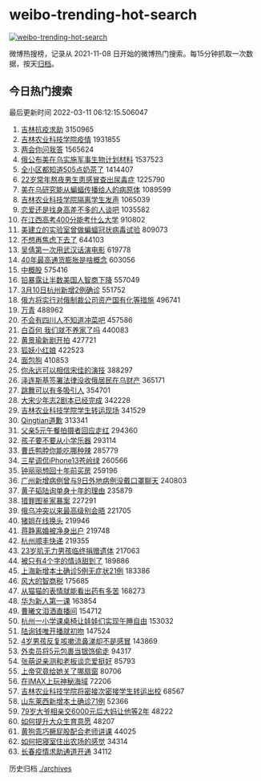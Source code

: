 # weibo-trending-hot-search

[![weibo-trending-hot-search](https://github.com/ameizi/weibo-trending-hot-search/actions/workflows/ci.yml/badge.svg)](https://github.com/ameizi/weibo-trending-hot-search/actions/workflows/ci.yml)

微博热搜榜，记录从 2021-11-08 日开始的微博热门搜索。每15分钟抓取一次数据，按天[归档](./archives)。

## 今日热门搜索

<!-- BEGIN --> 
最后更新时间 2022-03-11 06:12:15.506047 
1. [吉林抗疫求助](https://s.weibo.com/weibo?q=%23%E5%90%89%E6%9E%97%E6%8A%97%E7%96%AB%E6%B1%82%E5%8A%A9%23&Refer=top) 3150965
1. [吉林农业科技学院疫情](https://s.weibo.com/weibo?q=%23%E5%90%89%E6%9E%97%E5%86%9C%E4%B8%9A%E7%A7%91%E6%8A%80%E5%AD%A6%E9%99%A2%E7%96%AB%E6%83%85%23&Refer=top) 1931855
1. [两会你问我答](https://s.weibo.com/weibo?q=%23%E4%B8%A4%E4%BC%9A%E4%BD%A0%E9%97%AE%E6%88%91%E7%AD%94%23&Refer=top) 1565624
1. [俄公布美在乌实施军事生物计划材料](https://s.weibo.com/weibo?q=%23%E4%BF%84%E5%85%AC%E5%B8%83%E7%BE%8E%E5%9C%A8%E4%B9%8C%E5%AE%9E%E6%96%BD%E5%86%9B%E4%BA%8B%E7%94%9F%E7%89%A9%E8%AE%A1%E5%88%92%E6%9D%90%E6%96%99%23&Refer=top) 1537523
1. [全小区都知道505点奶茶了](https://s.weibo.com/weibo?q=%23%E5%85%A8%E5%B0%8F%E5%8C%BA%E9%83%BD%E7%9F%A5%E9%81%93505%E7%82%B9%E5%A5%B6%E8%8C%B6%E4%BA%86%23&Refer=top) 1414407
1. [22岁常年熬夜男生患感冒查出尿毒症](https://s.weibo.com/weibo?q=%2322%E5%B2%81%E5%B8%B8%E5%B9%B4%E7%86%AC%E5%A4%9C%E7%94%B7%E7%94%9F%E6%82%A3%E6%84%9F%E5%86%92%E6%9F%A5%E5%87%BA%E5%B0%BF%E6%AF%92%E7%97%87%23&Refer=top) 1225790
1. [美在乌研究能从蝙蝠传播给人的病原体](https://s.weibo.com/weibo?q=%23%E7%BE%8E%E5%9C%A8%E4%B9%8C%E7%A0%94%E7%A9%B6%E8%83%BD%E4%BB%8E%E8%9D%99%E8%9D%A0%E4%BC%A0%E6%92%AD%E7%BB%99%E4%BA%BA%E7%9A%84%E7%97%85%E5%8E%9F%E4%BD%93%23&Refer=top) 1089599
1. [吉林农业科技学院隔离学生发声](https://s.weibo.com/weibo?q=%23%E5%90%89%E6%9E%97%E5%86%9C%E4%B8%9A%E7%A7%91%E6%8A%80%E5%AD%A6%E9%99%A2%E9%9A%94%E7%A6%BB%E5%AD%A6%E7%94%9F%E5%8F%91%E5%A3%B0%23&Refer=top) 1065039
1. [恋爱还是找身高差不多的人谈吧](https://s.weibo.com/weibo?q=%23%E6%81%8B%E7%88%B1%E8%BF%98%E6%98%AF%E6%89%BE%E8%BA%AB%E9%AB%98%E5%B7%AE%E4%B8%8D%E5%A4%9A%E7%9A%84%E4%BA%BA%E8%B0%88%E5%90%A7%23&Refer=top) 1035582
1. [在江西高考400分能考什么大学](https://s.weibo.com/weibo?q=%23%E5%9C%A8%E6%B1%9F%E8%A5%BF%E9%AB%98%E8%80%83400%E5%88%86%E8%83%BD%E8%80%83%E4%BB%80%E4%B9%88%E5%A4%A7%E5%AD%A6%23&Refer=top) 910802
1. [美建立的实验室曾做蝙蝠冠状病毒试验](https://s.weibo.com/weibo?q=%23%E7%BE%8E%E5%BB%BA%E7%AB%8B%E7%9A%84%E5%AE%9E%E9%AA%8C%E5%AE%A4%E6%9B%BE%E5%81%9A%E8%9D%99%E8%9D%A0%E5%86%A0%E7%8A%B6%E7%97%85%E6%AF%92%E8%AF%95%E9%AA%8C%23&Refer=top) 809073
1. [不想再焦虑下去了](https://s.weibo.com/weibo?q=%23%E4%B8%8D%E6%83%B3%E5%86%8D%E7%84%A6%E8%99%91%E4%B8%8B%E5%8E%BB%E4%BA%86%23&Refer=top) 644103
1. [吴倩第一次用武汉话演电影](https://s.weibo.com/weibo?q=%23%E5%90%B4%E5%80%A9%E7%AC%AC%E4%B8%80%E6%AC%A1%E7%94%A8%E6%AD%A6%E6%B1%89%E8%AF%9D%E6%BC%94%E7%94%B5%E5%BD%B1%23&Refer=top) 619778
1. [40年最高通货膨胀是啥概念](https://s.weibo.com/weibo?q=%2340%E5%B9%B4%E6%9C%80%E9%AB%98%E9%80%9A%E8%B4%A7%E8%86%A8%E8%83%80%E6%98%AF%E5%95%A5%E6%A6%82%E5%BF%B5%23&Refer=top) 603056
1. [中概股](https://s.weibo.com/weibo?q=%23%E4%B8%AD%E6%A6%82%E8%82%A1%23&Refer=top) 575416
1. [铅暴露让半数美国人智商下降](https://s.weibo.com/weibo?q=%23%E9%93%85%E6%9A%B4%E9%9C%B2%E8%AE%A9%E5%8D%8A%E6%95%B0%E7%BE%8E%E5%9B%BD%E4%BA%BA%E6%99%BA%E5%95%86%E4%B8%8B%E9%99%8D%23&Refer=top) 557049
1. [3月10日杭州新增2例确诊](https://s.weibo.com/weibo?q=%233%E6%9C%8810%E6%97%A5%E6%9D%AD%E5%B7%9E%E6%96%B0%E5%A2%9E2%E4%BE%8B%E7%A1%AE%E8%AF%8A%23&Refer=top) 551752
1. [俄方将实行对俄制裁公司资产国有化等措施](https://s.weibo.com/weibo?q=%23%E4%BF%84%E6%96%B9%E5%B0%86%E5%AE%9E%E8%A1%8C%E5%AF%B9%E4%BF%84%E5%88%B6%E8%A3%81%E5%85%AC%E5%8F%B8%E8%B5%84%E4%BA%A7%E5%9B%BD%E6%9C%89%E5%8C%96%E7%AD%89%E6%8E%AA%E6%96%BD%23&Refer=top) 496741
1. [万青](https://s.weibo.com/weibo?q=%E4%B8%87%E9%9D%92&Refer=top) 488962
1. [不会有四川人不知道冲菜吧](https://s.weibo.com/weibo?q=%23%E4%B8%8D%E4%BC%9A%E6%9C%89%E5%9B%9B%E5%B7%9D%E4%BA%BA%E4%B8%8D%E7%9F%A5%E9%81%93%E5%86%B2%E8%8F%9C%E5%90%A7%23&Refer=top) 457586
1. [白百何 我们就不养家了吗](https://s.weibo.com/weibo?q=%E7%99%BD%E7%99%BE%E4%BD%95%20%E6%88%91%E4%BB%AC%E5%B0%B1%E4%B8%8D%E5%85%BB%E5%AE%B6%E4%BA%86%E5%90%97&Refer=top) 440083
1. [黄景瑜新剧开拍](https://s.weibo.com/weibo?q=%23%E9%BB%84%E6%99%AF%E7%91%9C%E6%96%B0%E5%89%A7%E5%BC%80%E6%8B%8D%23&Refer=top) 427721
1. [狐妖小红娘](https://s.weibo.com/weibo?q=%E7%8B%90%E5%A6%96%E5%B0%8F%E7%BA%A2%E5%A8%98&Refer=top) 422523
1. [面包狗](https://s.weibo.com/weibo?q=%E9%9D%A2%E5%8C%85%E7%8B%97&Refer=top) 410853
1. [你永远可以相信宋佳的演技](https://s.weibo.com/weibo?q=%23%E4%BD%A0%E6%B0%B8%E8%BF%9C%E5%8F%AF%E4%BB%A5%E7%9B%B8%E4%BF%A1%E5%AE%8B%E4%BD%B3%E7%9A%84%E6%BC%94%E6%8A%80%23&Refer=top) 388297
1. [泽连斯基签署法律没收俄居民在乌财产](https://s.weibo.com/weibo?q=%23%E6%B3%BD%E8%BF%9E%E6%96%AF%E5%9F%BA%E7%AD%BE%E7%BD%B2%E6%B3%95%E5%BE%8B%E6%B2%A1%E6%94%B6%E4%BF%84%E5%B1%85%E6%B0%91%E5%9C%A8%E4%B9%8C%E8%B4%A2%E4%BA%A7%23&Refer=top) 365171
1. [跳舞可以有多吸引人](https://s.weibo.com/weibo?q=%23%E8%B7%B3%E8%88%9E%E5%8F%AF%E4%BB%A5%E6%9C%89%E5%A4%9A%E5%90%B8%E5%BC%95%E4%BA%BA%23&Refer=top) 354701
1. [大宋少年志2剧本已经完成](https://s.weibo.com/weibo?q=%23%E5%A4%A7%E5%AE%8B%E5%B0%91%E5%B9%B4%E5%BF%972%E5%89%A7%E6%9C%AC%E5%B7%B2%E7%BB%8F%E5%AE%8C%E6%88%90%23&Refer=top) 342228
1. [吉林农业科技学院学生转运现场](https://s.weibo.com/weibo?q=%23%E5%90%89%E6%9E%97%E5%86%9C%E4%B8%9A%E7%A7%91%E6%8A%80%E5%AD%A6%E9%99%A2%E5%AD%A6%E7%94%9F%E8%BD%AC%E8%BF%90%E7%8E%B0%E5%9C%BA%23&Refer=top) 341529
1. [Qingtian道歉](https://s.weibo.com/weibo?q=%23Qingtian%E9%81%93%E6%AD%89%23&Refer=top) 313341
1. [父亲5元午餐拍摄者回应走红](https://s.weibo.com/weibo?q=%23%E7%88%B6%E4%BA%B25%E5%85%83%E5%8D%88%E9%A4%90%E6%8B%8D%E6%91%84%E8%80%85%E5%9B%9E%E5%BA%94%E8%B5%B0%E7%BA%A2%23&Refer=top) 294360
1. [孩子要不要从小学乐器](https://s.weibo.com/weibo?q=%23%E5%AD%A9%E5%AD%90%E8%A6%81%E4%B8%8D%E8%A6%81%E4%BB%8E%E5%B0%8F%E5%AD%A6%E4%B9%90%E5%99%A8%23&Refer=top) 293114
1. [曹氏鸭脖你能吃哪种辣](https://s.weibo.com/weibo?q=%23%E6%9B%B9%E6%B0%8F%E9%B8%AD%E8%84%96%E4%BD%A0%E8%83%BD%E5%90%83%E5%93%AA%E7%A7%8D%E8%BE%A3%23&Refer=top) 285779
1. [三星调侃iPhone13苍岭绿](https://s.weibo.com/weibo?q=%23%E4%B8%89%E6%98%9F%E8%B0%83%E4%BE%83iPhone13%E8%8B%8D%E5%B2%AD%E7%BB%BF%23&Refer=top) 260566
1. [钟丽丽想回十年前买房](https://s.weibo.com/weibo?q=%23%E9%92%9F%E4%B8%BD%E4%B8%BD%E6%83%B3%E5%9B%9E%E5%8D%81%E5%B9%B4%E5%89%8D%E4%B9%B0%E6%88%BF%23&Refer=top) 259196
1. [广州新增病例曾与9日外地病例没戴口罩聊天](https://s.weibo.com/weibo?q=%23%E5%B9%BF%E5%B7%9E%E6%96%B0%E5%A2%9E%E7%97%85%E4%BE%8B%E6%9B%BE%E4%B8%8E9%E6%97%A5%E5%A4%96%E5%9C%B0%E7%97%85%E4%BE%8B%E6%B2%A1%E6%88%B4%E5%8F%A3%E7%BD%A9%E8%81%8A%E5%A4%A9%23&Refer=top) 240803
1. [黄子韬陆询单身十年的理由](https://s.weibo.com/weibo?q=%23%E9%BB%84%E5%AD%90%E9%9F%AC%E9%99%86%E8%AF%A2%E5%8D%95%E8%BA%AB%E5%8D%81%E5%B9%B4%E7%9A%84%E7%90%86%E7%94%B1%23&Refer=top) 235879
1. [猎罪图鉴家暴案](https://s.weibo.com/weibo?q=%23%E7%8C%8E%E7%BD%AA%E5%9B%BE%E9%89%B4%E5%AE%B6%E6%9A%B4%E6%A1%88%23&Refer=top) 227291
1. [俄乌冲突以来最高级别会晤](https://s.weibo.com/weibo?q=%23%E4%BF%84%E4%B9%8C%E5%86%B2%E7%AA%81%E4%BB%A5%E6%9D%A5%E6%9C%80%E9%AB%98%E7%BA%A7%E5%88%AB%E4%BC%9A%E6%99%A4%23&Refer=top) 221705
1. [猪姐在线换头](https://s.weibo.com/weibo?q=%23%E7%8C%AA%E5%A7%90%E5%9C%A8%E7%BA%BF%E6%8D%A2%E5%A4%B4%23&Refer=top) 219946
1. [蒋静离婚被净身出户](https://s.weibo.com/weibo?q=%23%E8%92%8B%E9%9D%99%E7%A6%BB%E5%A9%9A%E8%A2%AB%E5%87%80%E8%BA%AB%E5%87%BA%E6%88%B7%23&Refer=top) 219748
1. [杭州顺丰快递](https://s.weibo.com/weibo?q=%23%E6%9D%AD%E5%B7%9E%E9%A1%BA%E4%B8%B0%E5%BF%AB%E9%80%92%23&Refer=top) 219355
1. [23岁肌无力男孩临终捐赠遗体](https://s.weibo.com/weibo?q=%2323%E5%B2%81%E8%82%8C%E6%97%A0%E5%8A%9B%E7%94%B7%E5%AD%A9%E4%B8%B4%E7%BB%88%E6%8D%90%E8%B5%A0%E9%81%97%E4%BD%93%23&Refer=top) 217063
1. [被只有4个字的情诗甜到了](https://s.weibo.com/weibo?q=%23%E8%A2%AB%E5%8F%AA%E6%9C%894%E4%B8%AA%E5%AD%97%E7%9A%84%E6%83%85%E8%AF%97%E7%94%9C%E5%88%B0%E4%BA%86%23&Refer=top) 189886
1. [上海新增本土确诊5例无症状21例](https://s.weibo.com/weibo?q=%23%E4%B8%8A%E6%B5%B7%E6%96%B0%E5%A2%9E%E6%9C%AC%E5%9C%9F%E7%A1%AE%E8%AF%8A5%E4%BE%8B%E6%97%A0%E7%97%87%E7%8A%B621%E4%BE%8B%23&Refer=top) 183386
1. [风大的智商税](https://s.weibo.com/weibo?q=%E9%A3%8E%E5%A4%A7%E7%9A%84%E6%99%BA%E5%95%86%E7%A8%8E&Refer=top) 175685
1. [从猫猫的表情就能看出药有多苦](https://s.weibo.com/weibo?q=%23%E4%BB%8E%E7%8C%AB%E7%8C%AB%E7%9A%84%E8%A1%A8%E6%83%85%E5%B0%B1%E8%83%BD%E7%9C%8B%E5%87%BA%E8%8D%AF%E6%9C%89%E5%A4%9A%E8%8B%A6%23&Refer=top) 168273
1. [华为新人第一课](https://s.weibo.com/weibo?q=%E5%8D%8E%E4%B8%BA%E6%96%B0%E4%BA%BA%E7%AC%AC%E4%B8%80%E8%AF%BE&Refer=top) 163854
1. [曹曦文泪洒直播间](https://s.weibo.com/weibo?q=%23%E6%9B%B9%E6%9B%A6%E6%96%87%E6%B3%AA%E6%B4%92%E7%9B%B4%E6%92%AD%E9%97%B4%23&Refer=top) 154712
1. [杭州一小学课桌椅让娃娃们实现午睡自由](https://s.weibo.com/weibo?q=%23%E6%9D%AD%E5%B7%9E%E4%B8%80%E5%B0%8F%E5%AD%A6%E8%AF%BE%E6%A1%8C%E6%A4%85%E8%AE%A9%E5%A8%83%E5%A8%83%E4%BB%AC%E5%AE%9E%E7%8E%B0%E5%8D%88%E7%9D%A1%E8%87%AA%E7%94%B1%23&Refer=top) 153032
1. [陆询钱唯开播就初吻](https://s.weibo.com/weibo?q=%23%E9%99%86%E8%AF%A2%E9%92%B1%E5%94%AF%E5%BC%80%E6%92%AD%E5%B0%B1%E5%88%9D%E5%90%BB%23&Refer=top) 147524
1. [4岁男孩反复咳嗽流鼻涕却不是感冒](https://s.weibo.com/weibo?q=%234%E5%B2%81%E7%94%B7%E5%AD%A9%E5%8F%8D%E5%A4%8D%E5%92%B3%E5%97%BD%E6%B5%81%E9%BC%BB%E6%B6%95%E5%8D%B4%E4%B8%8D%E6%98%AF%E6%84%9F%E5%86%92%23&Refer=top) 143869
1. [外卖员将5元包裹当银饰偷走](https://s.weibo.com/weibo?q=%23%E5%A4%96%E5%8D%96%E5%91%98%E5%B0%865%E5%85%83%E5%8C%85%E8%A3%B9%E5%BD%93%E9%93%B6%E9%A5%B0%E5%81%B7%E8%B5%B0%23&Refer=top) 94317
1. [张萌说亲测和老板谈恋爱挺好](https://s.weibo.com/weibo?q=%23%E5%BC%A0%E8%90%8C%E8%AF%B4%E4%BA%B2%E6%B5%8B%E5%92%8C%E8%80%81%E6%9D%BF%E8%B0%88%E6%81%8B%E7%88%B1%E6%8C%BA%E5%A5%BD%23&Refer=top) 85793
1. [上帝究竟给她关了哪扇窗](https://s.weibo.com/weibo?q=%E4%B8%8A%E5%B8%9D%E7%A9%B6%E7%AB%9F%E7%BB%99%E5%A5%B9%E5%85%B3%E4%BA%86%E5%93%AA%E6%89%87%E7%AA%97&Refer=top) 80706
1. [在IMAX上玩神秘海域](https://s.weibo.com/weibo?q=%23%E5%9C%A8IMAX%E4%B8%8A%E7%8E%A9%E7%A5%9E%E7%A7%98%E6%B5%B7%E5%9F%9F%23&Refer=top) 72206
1. [吉林农业科技学院将密接次密接学生转运出校](https://s.weibo.com/weibo?q=%23%E5%90%89%E6%9E%97%E5%86%9C%E4%B8%9A%E7%A7%91%E6%8A%80%E5%AD%A6%E9%99%A2%E5%B0%86%E5%AF%86%E6%8E%A5%E6%AC%A1%E5%AF%86%E6%8E%A5%E5%AD%A6%E7%94%9F%E8%BD%AC%E8%BF%90%E5%87%BA%E6%A0%A1%23&Refer=top) 68567
1. [山东莱西新增本土确诊71例](https://s.weibo.com/weibo?q=%23%E5%B1%B1%E4%B8%9C%E8%8E%B1%E8%A5%BF%E6%96%B0%E5%A2%9E%E6%9C%AC%E5%9C%9F%E7%A1%AE%E8%AF%8A71%E4%BE%8B%23&Refer=top) 52366
1. [79岁大爷相亲交6000元后大妈让他等2年](https://s.weibo.com/weibo?q=%2379%E5%B2%81%E5%A4%A7%E7%88%B7%E7%9B%B8%E4%BA%B2%E4%BA%A46000%E5%85%83%E5%90%8E%E5%A4%A7%E5%A6%88%E8%AE%A9%E4%BB%96%E7%AD%892%E5%B9%B4%23&Refer=top) 48222
1. [如何提升大众生育意愿](https://s.weibo.com/weibo?q=%23%E5%A6%82%E4%BD%95%E6%8F%90%E5%8D%87%E5%A4%A7%E4%BC%97%E7%94%9F%E8%82%B2%E6%84%8F%E6%84%BF%23&Refer=top) 48207
1. [黄狗乖巧撅屁股配合老师讲课](https://s.weibo.com/weibo?q=%23%E9%BB%84%E7%8B%97%E4%B9%96%E5%B7%A7%E6%92%85%E5%B1%81%E8%82%A1%E9%85%8D%E5%90%88%E8%80%81%E5%B8%88%E8%AE%B2%E8%AF%BE%23&Refer=top) 44025
1. [如何把寝室住出农场的感觉](https://s.weibo.com/weibo?q=%23%E5%A6%82%E4%BD%95%E6%8A%8A%E5%AF%9D%E5%AE%A4%E4%BD%8F%E5%87%BA%E5%86%9C%E5%9C%BA%E7%9A%84%E6%84%9F%E8%A7%89%23&Refer=top) 34314
1. [长春疫情求助通道开通](https://s.weibo.com/weibo?q=%23%E9%95%BF%E6%98%A5%E7%96%AB%E6%83%85%E6%B1%82%E5%8A%A9%E9%80%9A%E9%81%93%E5%BC%80%E9%80%9A%23&Refer=top) 34112
<!-- END -->

历史归档 [./archives](./archives)

